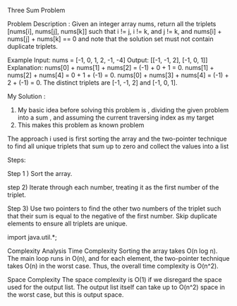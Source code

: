 Three Sum Problem


Problem Description : 
Given an integer array nums, return all the triplets [nums[i], nums[j], nums[k]] such that i != j, i != k, and j != k, and nums[i] + nums[j] + nums[k] == 0 and note that the solution set must not contain duplicate triplets.

Example 
Input: nums = [-1, 0, 1, 2, -1, -4]
Output: [[-1, -1, 2], [-1, 0, 1]]
Explanation:
nums[0] + nums[1] + nums[2] = (-1) + 0 + 1 = 0.
nums[1] + nums[2] + nums[4] = 0 + 1 + (-1) = 0.
nums[0] + nums[3] + nums[4] = (-1) + 2 + (-1) = 0.
The distinct triplets are [-1, -1, 2] and [-1, 0, 1].



My Solution : 

   1) My basic idea before solving this problem is , dividing the given problem into a sum , and assuming the current traversing index as my target 
   2) This makes this problem as known problem 

The approach i  used is first sorting the array and the two-pointer technique to find all unique triplets that sum up to zero and collect the values into a list 

Steps:

Step 1 ) Sort the array.

step 2) Iterate through each number, treating it as the first number of the triplet.

Step 3) Use two pointers to find the other two numbers of the triplet such that their sum is equal to the negative of the first number.
         Skip duplicate elements to ensure all triplets are unique.

import java.util.*;


Complexity Analysis
  Time Complexity
     Sorting the array takes O(n log n).
      The main loop runs in O(n), and for each element, the two-pointer technique takes O(n) in the worst case.
      Thus, the overall time complexity is O(n^2).

   Space Complexity
      The space complexity is O(1) if we disregard the space used for the output list.
      The output list itself can take up to O(n^2) space in the worst case, but this is output space.
